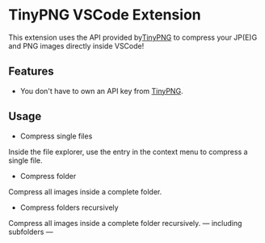 # TinyPNG VSCode Extension

This extension uses the API provided by[TinyPNG](https://tinypng.com) to compress your JP(E)G and PNG images directly inside VSCode!

## Features

- You don't have to own an API key from [TinyPNG](https://tinypng.com).

## Usage

- Compress single files

Inside the file explorer, use the entry in the context menu to compress a single file.

- Compress folder

Compress all images inside a complete folder.

- Compress folders recursively

Compress all images inside a complete folder recursively. — including subfolders —
